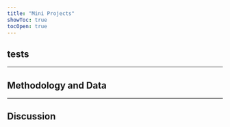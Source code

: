 ```yaml
---
title: "Mini Projects"
showToc: true
tocOpen: true
---
```


## tests


---


## Methodology and Data


---


## Discussion